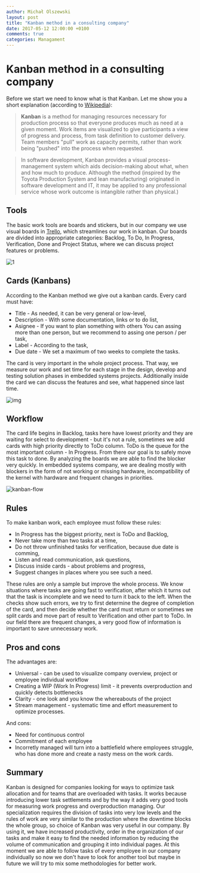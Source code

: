 ```yaml
---
author: Michał Olszewski
layout: post
title: "Kanban method in a consulting company"
date: 2017-05-12 12:00:00 +0100
comments: true
categories: Managament 
---
```


# Kanban method in a consulting company



Before we start we need to know what is that Kanban. Let me show you a short
explanation (according to [Wikipedia](https://en.wikipedia.org/wiki/Kanban)):

> **Kanban** is a method for managing resources necessary for production process
so that everyone produces much as need at a given moment. Work items are
visualized to give participants a view of progress and process, from task
definition to customer delivery. Team members "pull" work as capacity permits,
rather than work being "pushed" into the process when requested.

> In software development, Kanban provides a visual process-management system
which aids decision-making about what, when and how much to produce. Although
the method (inspired by the Toyota Production System and lean manufacturing) 
originated in software development and IT, it may be applied to any professional
service whose work outcome is intangible rather than physical.)


## Tools

The basic work tools are boards and stickers, but in our company we use visual
boards in [Trello](https://trello.com/), which streamlines our work in kanban.
Our boards are divided into appropriate categories: Backlog, To Do, In Progress,
Verification, Done and Project Status, where we can discuss project features
or problems.

![1](http://imageshack.com/a/img922/6156/YfxSE1.png)

## Cards (Kanbans)

According to the Kanban method we give out a kanban cards. Every card must have:

* Title - As needed, it can be very general or low-level,
* Description - With some documentation, links or to do list,
* Asignee - If you want to plan something with others You can assing more than
one person, but we recommend to assing one person / per task,
* Label - According to the task,
* Due date - We set a maximum of two weeks to complete the tasks.

The card is very important in the whole project process. That way, we measure 
our work and set time for each stage in the design, develop and testing 
solution phases in embedded systems projects. Additionally inside the
card we can discuss the features and see, what happened since last time.

![img](http://imageshack.com/a/img924/2586/spqDrv.png)

## Workflow
 
The card life begins in Backlog, tasks here have lowest priority and they are
waiting for select to development - but it's not a rule, sometimes we add cards
with high priority directly to ToDo column. ToDo is the queue for the most
important column - In Progress. From there our goal is to safely move this task
to done. By analyzing the boards we are able to find the blocker very quickly.
In embedded systems company, we are dealing mostly with blockers in the form of
not working or missing hardware, incompatibility of the kernel with hardware and 
frequent changes in priorities.

![kanban-flow](http://imageshack.com/a/img923/2471/u20Zzr.jpg)

## Rules

To make kanban work, each employee must follow these rules:

* In Progress has the biggest priority, next is ToDo and Backlog,
* Never take more than two tasks at a time,
* Do not throw unfinished tasks for verification, because due date is comming,
* Listen and read communication, ask questions,
* Discuss inside cards - about problems and progress,
* Suggest changes in places where you see such a need.

These rules are only a sample but improve the whole process. We know situations
where tasks are going fast to verification, after which it turns out that the
task is incomplete and we need to turn it back to the left. When the checks show
such errors, we try to first determine the degree of completion of the card, and
then decide whether the card must return or sometimes we split cards and move 
part of result to Verification and other part to ToDo. In our field there are 
frequent changes, a very good flow of information is important to save 
unnecessary work.

## Pros and cons

The advantages are:

* Universal - can be used to visualize company overview, project or employee
individual workflow
* Creating a WIP (Work In Progress) limit - it prevents overproduction and 
quickly detects bottlenecks
* Clarity - one look and you know the whereabouts of the project
* Stream management - systematic time and effort measurement to optimize
processes.

 And cons:

* Need for continuous control
* Commitment of each employee
* Incorretly managed will turn into a battlefield where employees struggle, who
has done more and create a nasty mess on the work cards.

## Summary

Kanban is designed for companies looking for ways to optimize task allocation
and for teams that are overloaded with tasks. It works because introducing lower
task settlements and by the way it adds very good tools for measuring work
progress and overproduction managing. Our specialization requires the division
of tasks into very low levels and the rules of work are very similar to the
production where the downtime blocks the whole group, so choice of Kanban was
very useful in our company. By using it, we have increased productivity, order
in the organization of our tasks and make it easy to find the needed information
by reducing the volume of communication and grouping it into individual pages.
At this moment we are able to follow tasks of every employee in our company
individually so now we don't have to look for another tool but maybe in future
we will try to mix some methodologies for better work.
